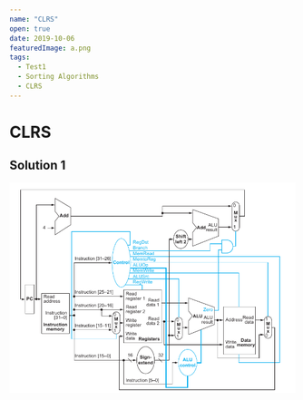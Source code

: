 ```yaml
---
name: "CLRS"
open: true
date: 2019-10-06
featuredImage: a.png
tags: 
  - Test1
  - Sorting Algorithms
  - CLRS
---
```


# CLRS

## Solution 1

![Image](./a.png)
